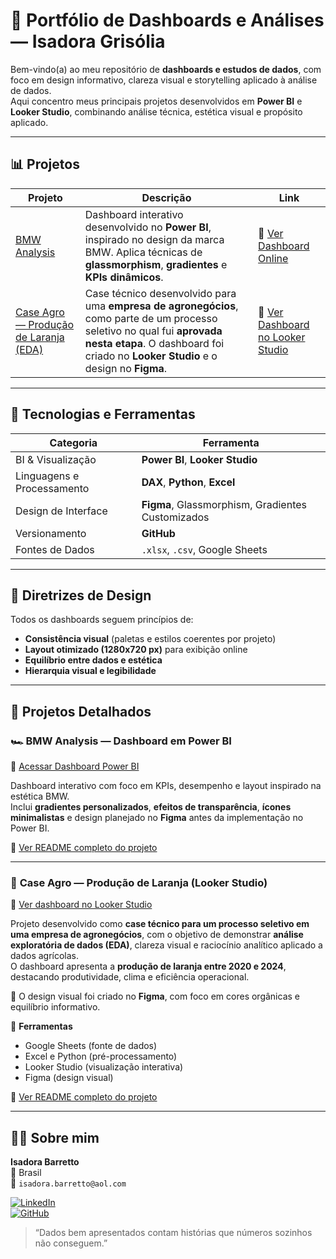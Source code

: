 # 🚀 Portfólio de Dashboards e Análises — Isadora Grisólia

Bem-vindo(a) ao meu repositório de **dashboards e estudos de dados**, com foco em design informativo, clareza visual e storytelling aplicado à análise de dados.  
Aqui concentro meus principais projetos desenvolvidos em **Power BI** e **Looker Studio**, combinando análise técnica, estética visual e propósito aplicado.

---

## 📊 Projetos

| Projeto | Descrição | Link |
|----------|------------|------|
| [BMW Analysis](./bmw_analysis/README.md) | Dashboard interativo desenvolvido no **Power BI**, inspirado no design da marca BMW. Aplica técnicas de **glassmorphism**, **gradientes** e **KPIs dinâmicos**. | 🔗 [Ver Dashboard Online](https://app.powerbi.com/view?r=eyJrIjoiMjdhMjY5NWQtY2E4OS00MmNjLTgxNTctZmYzM2Y3NWEwNTE2IiwidCI6ImE5ODc2MGM5LWI4MzUtNDNiYi04MThhLTM5YjkyNDkyYzhjMyJ9) |
| [Case Agro — Produção de Laranja (EDA)](./agro_case/README.md) | Case técnico desenvolvido para uma **empresa de agronegócios**, como parte de um processo seletivo no qual fui **aprovada nesta etapa**. O dashboard foi criado no **Looker Studio** e o design no **Figma**. | 🍊 [Ver Dashboard no Looker Studio](https://lookerstudio.google.com/u/0/reporting/c3336c6c-36eb-4201-a942-43f27903b90a/page/Xc9GF) |

---

## 🧠 Tecnologias e Ferramentas

| Categoria | Ferramenta |
|------------|-------------|
| BI & Visualização | **Power BI**, **Looker Studio** |
| Linguagens e Processamento | **DAX**, **Python**, **Excel** |
| Design de Interface | **Figma**, Glassmorphism, Gradientes Customizados |
| Versionamento | **GitHub** |
| Fontes de Dados | `.xlsx`, `.csv`, Google Sheets |

---

## 🎨 Diretrizes de Design
Todos os dashboards seguem princípios de:
- **Consistência visual** (paletas e estilos coerentes por projeto)
- **Layout otimizado (1280x720 px)** para exibição online
- **Equilíbrio entre dados e estética**
- **Hierarquia visual e legibilidade**

---

## 💼 Projetos Detalhados

### 🏎️ **BMW Analysis — Dashboard em Power BI**
🔗 [Acessar Dashboard Power BI](https://app.powerbi.com/view?r=eyJrIjoiMjdhMjY5NWQtY2E4OS00MmNjLTgxNTctZmYzM2Y3NWEwNTE2IiwidCI6ImE5ODc2MGM5LWI4MzUtNDNiYi04MThhLTM5YjkyNDkyYzhjMyJ9)

Dashboard interativo com foco em KPIs, desempenho e layout inspirado na estética BMW.  
Inclui **gradientes personalizados**, **efeitos de transparência**, **ícones minimalistas** e design planejado no **Figma** antes da implementação no Power BI.

📁 [Ver README completo do projeto](./bmw_analysis/README.md)

---

### 🍊 **Case Agro — Produção de Laranja (Looker Studio)**
🔗 [Ver dashboard no Looker Studio](https://lookerstudio.google.com/u/0/reporting/c3336c6c-36eb-4201-a942-43f27903b90a/page/Xc9GF)

Projeto desenvolvido como **case técnico para um processo seletivo em uma empresa de agronegócios**, com o objetivo de demonstrar **análise exploratória de dados (EDA)**, clareza visual e raciocínio analítico aplicado a dados agrícolas.  
O dashboard apresenta a **produção de laranja entre 2020 e 2024**, destacando produtividade, clima e eficiência operacional.  

📐 O design visual foi criado no **Figma**, com foco em cores orgânicas e equilíbrio informativo.

🧰 **Ferramentas**  
- Google Sheets (fonte de dados)  
- Excel e Python (pré-processamento)  
- Looker Studio (visualização interativa)  
- Figma (design visual)

📁 [Ver README completo do projeto](./agro_case/README.md)

---

## 👩‍💻 Sobre mim
**Isadora Barretto**  
📍 Brasil  
📧 `isadora.barretto@aol.com`  

[![LinkedIn](https://img.shields.io/badge/LinkedIn-0077B5?style=for-the-badge&logo=linkedin&logoColor=white)](https://www.linkedin.com/in/isadoracbarretto)  
[![GitHub](https://img.shields.io/badge/GitHub-181717?style=for-the-badge&logo=github&logoColor=white)](https://github.com/isadoragrisolia)

> “Dados bem apresentados contam histórias que números sozinhos não conseguem.”
